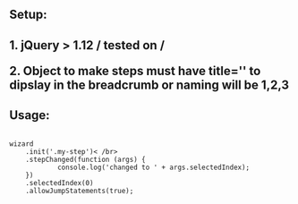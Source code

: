 <h2>Setup:<h2>
<p>1. jQuery > 1.12 / tested on /</p>
<p>2. Object to make steps must have title='<step title>' to dipslay in the breadcrumb or naming will be 1,2,3</p>

<h2>Usage:</h2>

<code>
wizard
    .init('.my-step')< /br>
    .stepChanged(function (args) {
            console.log('changed to ' + args.selectedIndex);
    })
    .selectedIndex(0)
    .allowJumpStatements(true);
</code>
